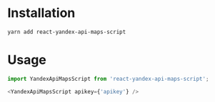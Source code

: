 # Installation

`yarn add react-yandex-api-maps-script`

# Usage

```javascript
import YandexApiMapsScript from 'react-yandex-api-maps-script';

<YandexApiMapsScript apikey={'apikey'} />
```